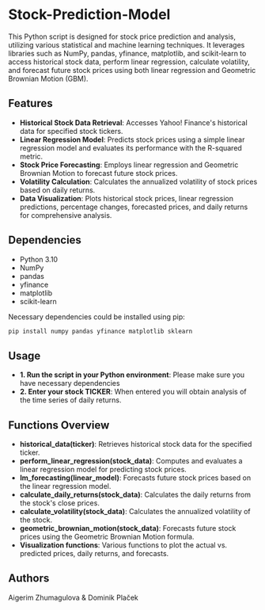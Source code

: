 # Stock-Prediction-Model

This Python script is designed for stock price prediction and analysis, utilizing various statistical and machine learning techniques. It leverages libraries such as NumPy, pandas, yfinance, matplotlib, and scikit-learn to access historical stock data, perform linear regression, calculate volatility, and forecast future stock prices using both linear regression and Geometric Brownian Motion (GBM).


## Features

- **Historical Stock Data Retrieval**: Accesses Yahoo! Finance's historical data for specified stock tickers.
- **Linear Regression Model**: Predicts stock prices using a simple linear regression model and evaluates its performance with the R-squared metric.
- **Stock Price Forecasting**: Employs linear regression and Geometric Brownian Motion to forecast future stock prices.
- **Volatility Calculation**: Calculates the annualized volatility of stock prices based on daily returns.
- **Data Visualization**: Plots historical stock prices, linear regression predictions, percentage changes, forecasted prices, and daily returns for comprehensive analysis.

## Dependencies

- Python 3.10
- NumPy
- pandas
- yfinance
- matplotlib
- scikit-learn

Necessary dependencies could be installed using pip:

```bash
pip install numpy pandas yfinance matplotlib sklearn
```

## Usage
- **1. Run the script in your Python environment**: Please make sure you have necessary dependencies
- **2. Enter your stock TICKER**: When entered you will obtain analysis of the time series of daily returns.

## Functions Overview

- **historical_data(ticker)**: Retrieves historical stock data for the specified ticker.
- **perform_linear_regression(stock_data)**: Computes and evaluates a linear regression model for predicting stock prices.
- **lm_forecasting(linear_model)**: Forecasts future stock prices based on the linear regression model.
- **calculate_daily_returns(stock_data)**: Calculates the daily returns from the stock's close prices.
- **calculate_volatility(stock_data)**: Calculates the annualized volatility of the stock.
- **geometric_brownian_motion(stock_data)**: Forecasts future stock prices using the Geometric Brownian Motion formula.
- **Visualization functions**: Various functions to plot the actual vs. predicted prices, daily returns, and forecasts.

## Authors
Aigerim Zhumagulova & Dominik Plaček
